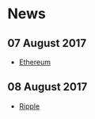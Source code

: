 # News

## 07 August 2017
* [Ethereum](ethereum_07-08-17.md)
## 08 August 2017
* [Ripple](ripple_08-08-17.md)

